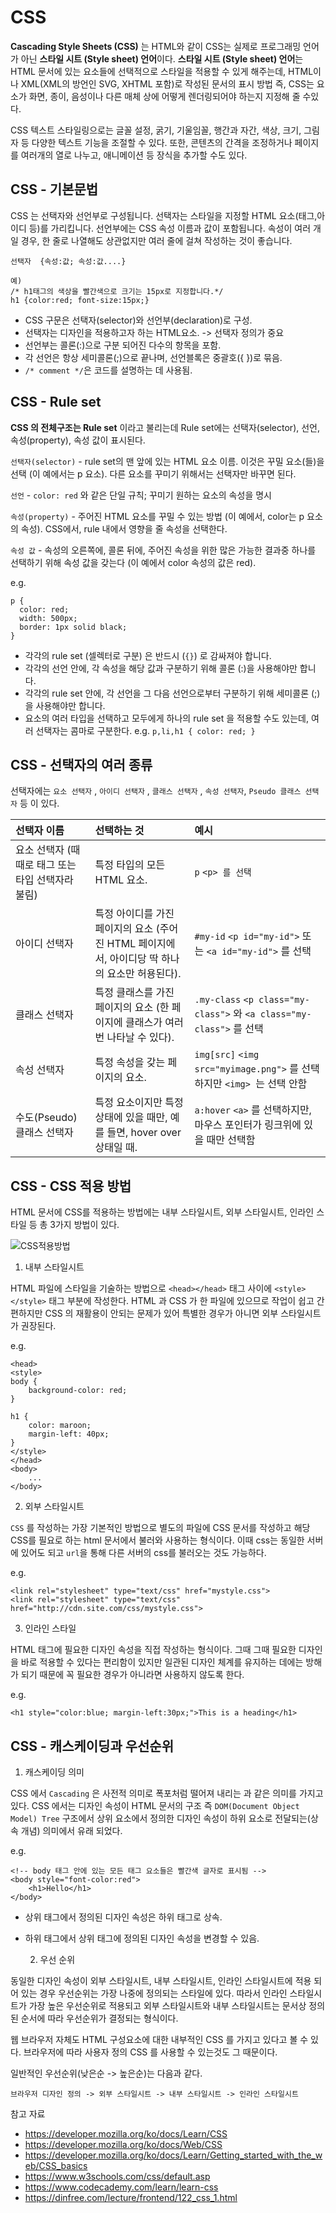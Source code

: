 # CSS

**Cascading Style Sheets (CSS)** 는 HTML와 같이 CSS는 실제로 프로그래밍 언어가 아닌 **스타일 시트 (Style sheet) 언어**이다. **스타일 시트 (Style sheet) 언어**는 HTML 문서에 있는 요소들에 선택적으로 스타일을 적용할 수 있게 해주는데, HTML이나 XML(XML의 방언인 SVG, XHTML 포함)로 작성된 문서의 표시 방법 즉,  CSS는 요소가 화면, 종이, 음성이나 다른 매체 상에 어떻게 렌더링되어야 하는지 지정해 줄 수있다. 

CSS 텍스트 스타일링으로는 글꼴 설정, 굵기, 기울임꼴, 행간과 자간, 색상, 크기, 그림자 등 다양한 텍스트 기능을 조절할 수 있다. 또한, 콘텐츠의 간격을 조정하거나 페이지를 여러개의 열로 나누고, 애니메이션 등 장식을 추가할 수도 있다. 



## CSS - 기본문법

CSS 는 선택자와 선언부로 구성됩니다. 선택자는 스타일을 지정할 HTML 요소(태그,아이디 등)를 가리킵니다. 선언부에는 CSS 속성 이름과 값이 포함됩니다. 속성이 여러 개일 경우, 한 줄로 나열해도 상관없지만 여러 줄에 걸쳐 작성하는 것이 좋습니다.

```
선택자  {속성:값; 속성:값....}

예)
/* h1태그의 색상을 빨간색으로 크기는 15px로 지정합니다.*/
h1 {color:red; font-size:15px;}
```

- CSS 구문은 선택자(selector)와 선언부(declaration)로 구성.
- 선택자는 디자인을 적용하고자 하는 HTML요소. -> 선택자 정의가 중요
- 선언부는 콜론(:)으로 구분 되어진 다수의 항목을 포함.
- 각 선언은 항상 세미콜론(;)으로 끝나며, 선언블록은 중괄호({ })로 묶음.
- `/* comment */`은 코드를 설명하는 데 사용됨.



## CSS - Rule set

**CSS 의 전체구조는 Rule set** 이라고 불리는데 Rule set에는 선택자(selector), 선언, 속성(property), 속성 값이 표시된다.

`선택자(selector)` - rule set의 맨 앞에 있는 HTML 요소 이름. 이것은 꾸밀 요소(들)을 선택 (이 예에서는 p 요소). 다른 요소를 꾸미기 위해서는 선택자만 바꾸면 된다.

`선언` - `color: red` 와 같은 단일 규칙; 꾸미기 원하는 요소의 속성을 명시

`속성(property)` - 주어진 HTML 요소를 꾸밀 수 있는 방법 (이 예에서, color는 p 요소의 속성). CSS에서, rule 내에서 영향을 줄 속성을 선택한다.

`속성 값` - 속성의 오른쪽에, 콜론 뒤에, 주어진 속성을 위한 많은 가능한 결과중 하나를 선택하기 위해 속성 값을 갖는다 (이 예에서 color 속성의 값은 red).



e.g.

```
p {
  color: red;
  width: 500px;
  border: 1px solid black;
}
```

- 각각의 rule set (셀렉터로 구분) 은 반드시 (`{}`) 로 감싸져야 합니다.
- 각각의 선언 안에, 각 속성을 해당 값과 구분하기 위해 콜론 (:)을 사용해야만 합니다.
- 각각의 rule set 안에, 각 선언을 그 다음 선언으로부터 구분하기 위해 세미콜론 (;)을 사용해야만 합니다.
- 요소의 여러 타입을 선택하고 모두에게 하나의 rule set 을 적용할 수도 있는데, 여러 선택자는 콤마로 구분한다. e.g. `p,li,h1 { color: red; }`



## CSS - 선택자의 여러 종류

선택자에는 `요소 선택자` , `아이디 선택자` , `클래스 선택자` , `속성 선택자`, `Pseudo 클래스 선택자` 등 이 있다.

| 선택자 이름                                       | 선택하는 것                                                  | 예시                                                         |
| :------------------------------------------------ | :----------------------------------------------------------- | :----------------------------------------------------------- |
| 요소 선택자 (때때로 태그 또는 타입 선택자라 불림) | 특정 타입의 모든 HTML 요소.                                  | `p` `<p> 를 선택`                                            |
| 아이디 선택자                                     | 특정 아이디를 가진 페이지의 요소 (주어진 HTML 페이지에서, 아이디당 딱 하나의 요소만 허용된다). | `#my-id` `<p id="my-id">` 또는 `<a id="my-id">` 를 선택      |
| 클래스 선택자                                     | 특정 클래스를 가진 페이지의 요소 (한 페이지에 클래스가 여러번 나타날 수 있다). | `.my-class` `<p class="my-class">` 와 `<a class="my-class">` 를 선택 |
| 속성 선택자                                       | 특정 속성을 갖는 페이지의 요소.                              | `img[src]` `<img src="myimage.png">` 를 선택하지만 `<img> `는 선택 안함 |
| 수도(Pseudo) 클래스 선택자                        | 특정 요소이지만 특정 상태에 있을 때만, 예를 들면, hover over 상태일 때. | `a:hover` `<a>` 를 선택하지만, 마우스 포인터가 링크위에 있을 때만 선택함 |



## CSS - CSS 적용 방법

HTML 문서에 CSS를 적용하는 방법에는 내부 스타일시트, 외부 스타일시트, 인라인 스타일 등 총 3가지 방법이 있다.

![CSS적용방법](https://dinfree.com/assets/img/css2.jpg)





1) 내부 스타일시트

HTML 파일에 스타일을 기술하는 방법으로 `<head></head>` 태그 사이에 `<style></style>` 태그 부분에 작성한다. HTML 과 CSS 가 한 파일에 있으므로 작업이 쉽고 간편하지만 CSS 의 재활용이 안되는 문제가 있어 특별한 경우가 아니면 외부 스타일시트가 권장된다.



e.g.

```
<head>
<style>
body {
    background-color: red;
}

h1 {
    color: maroon;
    margin-left: 40px;
} 
</style>
</head>
<body>
    ...
</body>
```



2) 외부 스타일시트

`CSS` 를 작성하는 가장 기본적인 방법으로 별도의 파일에 CSS 문서를 작성하고 해당 CSS를 필요로 하는 html 문서에서 불러와 사용하는 형식이다. 이때 css는 동일한 서버에 있어도 되고 `url`을 통해 다른 서버의 css를 불러오는 것도 가능하다.



e.g.

```
<link rel="stylesheet" type="text/css" href="mystyle.css">
<link rel="stylesheet" type="text/css" href="http://cdn.site.com/css/mystyle.css">
```



3) 인라인 스타일

HTML 태그에 필요한 디자인 속성을 직접 작성하는 형식이다. 그때 그때 필요한 디자인을 바로 적용할 수 있다는 편리함이 있지만 일관된 디자인 체계를 유지하는 데에는 방해가 되기 때문에 꼭 필요한 경우가 아니라면 사용하지 않도록 한다.



e.g.

```
<h1 style="color:blue; margin-left:30px;">This is a heading</h1>
```



## CSS - 캐스케이딩과 우선순위

1) 캐스케이딩 의미

CSS 에서 `Cascading` 은 사전적 의미로 폭포처럼 떨어져 내리는 과 같은 의미를 가지고 있다. CSS 에서는 디자인 속성이 HTML 문서의 구조 즉 `DOM(Document Object Model) Tree` 구조에서 상위 요소에서 정의한 디자인 속성이 하위 요소로 전달되는(상속 개념) 의미에서 유래 되었다.



e.g.

```
<!-- body 태그 안에 있는 모든 태그 요소들은 빨간색 글자로 표시됨 -->
<body style="font-color:red">
    <h1>Hello</h1>
</body>
```

- 상위 태그에서 정의된 디자인 속성은 하위 태그로 상속.
- 하위 태그에서 상위 태그에 정의된 디자인 속성을 변경할 수 있음.



  2) 우선 순위

동일한 디자인 속성이 외부 스타일시트, 내부 스타일시트, 인라인 스타일시트에 적용 되어 있는 경우 우선순위는 가장 나중에 정의되는 스타일에 있다. 따라서 인라인 스타일시트가 가장 높은 우선순위로 적용되고 외부 스타일시트와 내부 스타일시트는 문서상 정의된 순서에 따라 우선순위가 결정되는 형식이다.

웹 브라우저 자체도 HTML 구성요소에 대한 내부적인 CSS 를 가지고 있다고 볼 수 있다. 브라우저에 따라 사용자 정의 CSS 를 사용할 수 있는것도 그 때문이다. 

일반적인 우선순위(낮은순 -> 높은순)는 다음과 같다.

`브라우저 디자인 정의 -> 외부 스타일시트 -> 내부 스타일시트 -> 인라인 스타일시트`







참고 자료

- https://developer.mozilla.org/ko/docs/Learn/CSS
- https://developer.mozilla.org/ko/docs/Web/CSS
- https://developer.mozilla.org/ko/docs/Learn/Getting_started_with_the_web/CSS_basics
- https://www.w3schools.com/css/default.asp
- https://www.codecademy.com/learn/learn-css
- https://dinfree.com/lecture/frontend/122_css_1.html